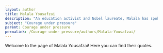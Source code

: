 ```yaml
---
layout: author
title: Malala Yousafzai
description: "An education activist and Nobel laureate, Malala has spoken extensively about standing up for one's beliefs in the face of danger, emphasizing the courage it takes to advocate for education for girls around the world."
subject: "Courage under pressure"
parent: Courage under pressure
permalink: /Courage under pressure/authors/Malala-Yousafzai/
---
```


Welcome to the page of Malala Yousafzai! Here you can find their quotes.
